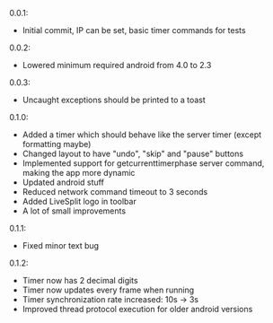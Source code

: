 0.0.1:
- Initial commit, IP can be set, basic timer commands for tests

0.0.2:
- Lowered minimum required android from 4.0 to 2.3

0.0.3:
- Uncaught exceptions should be printed to a toast

0.1.0:
- Added a timer which should behave like the server timer (except formatting maybe)
- Changed layout to have "undo", "skip" and "pause" buttons
- Implemented support for getcurrenttimerphase server command, making the app more dynamic
- Updated android stuff
- Reduced network command timeout to 3 seconds
- Added LiveSplit logo in toolbar
- A lot of small improvements

0.1.1:
- Fixed minor text bug

0.1.2:
- Timer now has 2 decimal digits
- Timer now updates every frame when running
- Timer synchronization rate increased: 10s -> 3s
- Improved thread protocol execution for older android versions